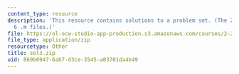 ```yaml
---
content_type: resource
description: 'This resource contains solutions to a problem set. (The ZIP file contains:
  6 .m files.)'
file: https://ol-ocw-studio-app-production.s3.amazonaws.com/courses/2-23-hydrofoils-and-propellers-spring-2007/869b69476ab7d3ce3545a03701da4b49_sol3.zip
file_type: application/zip
resourcetype: Other
title: sol3.zip
uid: 869b6947-6ab7-d3ce-3545-a03701da4b49
---
```

